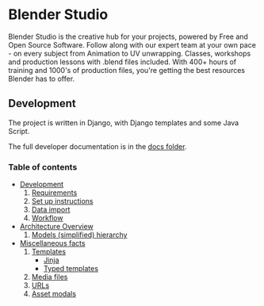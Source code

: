 # Blender Studio

Blender Studio is the creative hub for your projects, powered by Free and Open Source Software.
Follow along with our expert team at your own pace - on every subject from Animation to UV unwrapping.
Classes, workshops and production lessons with .blend files included.
With 400+ hours of training and 1000's of production files, you're getting the best resources 
Blender has to offer.


## Development

The project is written in Django, with Django templates and some Java Script.

The full developer documentation is in the [docs folder](docs).

### Table of contents
 - [Development](docs/development.md)
    1. [Requirements](docs/development.md#requirements)  
    2. [Set up instructions](docs/development.md#set-up-instructions)
    3. [Data import](docs/development.md#data-import)
    4. [Workflow](docs/development.md#workflow)
 - [Architecture Overview](docs/architecture.md)
    1. [Models (simplified) hierarchy](docs/architecture.md#models-simplified-hierarchy)
 - [Miscellaneous facts](docs/miscellaneous.md)
    1. [Templates](docs/miscellaneous.md#templates)
        - [Jinja](docs/miscellaneous.md#jinja)
        - [Typed templates](docs/miscellaneous.md#typed-templates)
    2. [Media files](docs/miscellaneous.md#media-files)
    3. [URLs](docs/miscellaneous.md#urls)
    4. [Asset modals](docs/miscellaneous.md#asset-modals)


